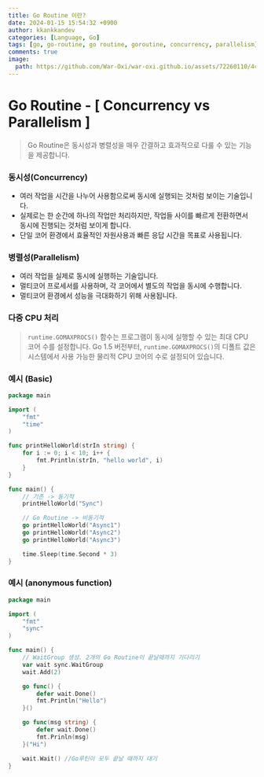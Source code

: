 ```yaml
---
title: Go Routine 이란?
date: 2024-01-15 15:54:32 +0900
author: kkankkandev
categories: [Language, Go]
tags: [go, go-routine, go routine, goroutine, concurrency, parallelism]     # TAG names should always be lowercase
comments: true
image:
  path: https://github.com/War-Oxi/war-oxi.github.io/assets/72260110/4ca580c6-6eb7-4f3f-b243-0a922ae12f8e
---
```

# Go Routine - [ Concurrency vs Parallelism ]

> Go Routine은 동시성과 병렬성을 매우 간결하고 효과적으로 다룰 수 있는 기능을 제공합니다.
> 

### 동시성(Concurrency)

- 여러 작업을 시간을 나누어 사용함으로써 동시에 실행되는 것처럼 보이는 기술입니다.
- 실제로는 한 순간에 하나의 작업만 처리하지만, 작업들 사이를 빠르게 전환하면서 동시에 진행되는 것처럼 보이게 합니다.
- 단일 코어 환경에서 효율적인 자원사용과 빠른 응답 시간을 목표로 사용됩니다.

### 병렬성(Parallelism)

- 여러 작업을 실제로 동시에 실행하는 기술입니다.
- 멀티코어 프로세서를 사용하며, 각 코어에서 별도의 작업을 동시에 수행합니다.
- 멀티코어 환경에서 성능을 극대화하기 위해 사용됩니다.

### 다중 CPU 처리

> `runtime.GOMAXPROCS()` 함수는 프로그램이 동시에 실행할 수 있는 최대 CPU 코어 수를 설정합니다.
Go 1.5 버전부터, `runtime.GOMAXPROCS()`의 디폴트 값은 시스템에서 사용 가능한 물리적 CPU 코어의 수로 설정되어 있습니다.
> 

### 예시 (Basic)

```go
package main

import (
	"fmt"
	"time"
)

func printHelloWorld(strIn string) {
	for i := 0; i < 10; i++ {
		fmt.Println(strIn, "hello world", i)
	}
}

func main() {
	// 기존 -> 동기적
	printHelloWorld("Sync")

	// Go Routine -> 비동기적
	go printHelloWorld("Async1")
	go printHelloWorld("Async2")
	go printHelloWorld("Async3")

	time.Sleep(time.Second * 3)
}
```

### 예시 (anonymous function)
```go
package main

import (
	"fmt"
	"sync"
)

func main() {
	// WaitGroup 생성. 2개의 Go Routine이 끝날때까지 기다리기
	var wait sync.WaitGroup
	wait.Add(2)

	go func() {
		defer wait.Done()
		fmt.Println("Hello")
	}()

	go func(msg string) {
		defer wait.Done()
		fmt.Prinln(msg)
	}("Hi")

	wait.Wait() //Go루틴이 모두 끝날 때까지 대기
}
```